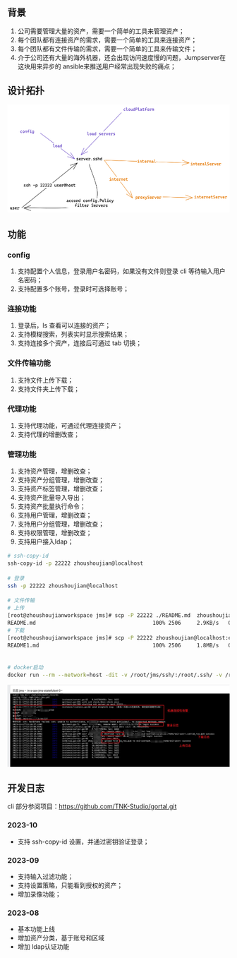 ## 背景
1. 公司需要管理大量的资产，需要一个简单的工具来管理资产；
2. 每个团队都有连接资产的需求，需要一个简单的工具来连接资产；
3. 每个团队都有文件传输的需求，需要一个简单的工具来传输文件；
4. 介于公司还有大量的海外机器，还会出现访问速度慢的问题，Jumpserver在这块用来异步的 ansible来推送用户经常出现失败的痛点；

## 设计拓扑
![](.excalidraw.png)

## 功能

### config
1. 支持配置个人信息，登录用户名密码，如果没有文件则登录 cli 等待输入用户名密码；
2. 支持配置多个账号，登录时可选择账号；

### 连接功能
1. 登录后，ls 查看可以连接的资产；
2. 支持模糊搜索，列表实时显示搜索结果；
3. 支持连接多个资产，连接后可通过 tab 切换；

### 文件传输功能
1. 支持文件上传下载；
2. 支持文件夹上传下载；

### 代理功能
1. 支持代理功能，可通过代理连接资产；
2. 支持代理的增删改查；

### 管理功能
1. 支持资产管理，增删改查；
2. 支持资产分组管理，增删改查；
3. 支持资产标签管理，增删改查；
4. 支持资产批量导入导出；
5. 支持资产批量执行命令；
6. 支持用户管理，增删改查；
7. 支持用户分组管理，增删改查；
8. 支持权限管理，增删改查；
9. 支持用户接入ldap；

```bash
# ssh-copy-id
ssh-copy-id -p 22222 zhoushoujian@localhost

# 登录
ssh -p 22222 zhoushoujian@localhost

# 文件传输
# 上传
[root@zhoushoujianworkspace jms]# scp -P 22222 ./README.md  zhoushoujian@localhost:ec2-user@192.168.1.1:/tmp/README1.md
README.md                                     100% 2506     2.9KB/s   00:00    
# 下载
[root@zhoushoujianworkspace jms]# scp -P 22222 zhoushoujian@localhost:ec2-user@192.168.1.1:/tmp/README1.md /tmp/README.md
README1.md                                    100% 2506     1.8MB/s   00:00


# docker启动
docker run --rm --network=host -dit -v /root/jms/ssh/:/root/.ssh/ -v /root/jms/jms.yml:/opt/jms/.jms.yml -p 22222:22222 --name jms_test -e WITH_SSH_CHECK=true zhoushoujian/jms:latest

```

![服务日志](log.jpg)

## 开发日志
cli 部分参阅项目：https://github.com/TNK-Studio/gortal.git
### 2023-10
- 支持 ssh-copy-id 设置，并通过密钥验证登录；

### 2023-09
- 支持输入过滤功能；
- 支持设置策略，只能看到授权的资产；
- 增加录像功能；

### 2023-08
- 基本功能上线
- 增加资产分类，基于账号和区域
- 增加 ldap认证功能

